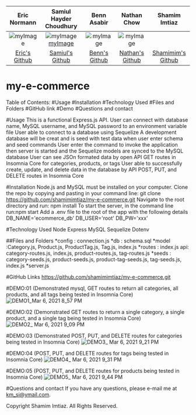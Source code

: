 |Eric Normann|Samiul Hayder Choudhury|Benn Asabir|Nathan Chow|Shamim Imtiaz|
|:---:|:---:|:---:|:---:|:---:|
|![myImage](https://ca.slack-edge.com/T01EXTZCZ44-U01FFJX35EH-8853f39f557f-512)|![myImage](https://avatars.githubusercontent.com/u/3344833?s=460&u=46efd9bd90904237b452dbaefdb03a57156ef84b&v=4)[myImage](https://ca.slack-edge.com/T01EXTZCZ44-U01FR9XTTN0-9995038c9f3b-512)|![myImage](https://ca.slack-edge.com/T01EXTZCZ44-U01FGC3DAN7-41377ad60b24-512)|![myImage](https://ca.slack-edge.com/T01EXTZCZ44-U01F9AY18T0-ad94549a1f86-512)|
|<a href="https://github.com/e-p-n" target="_blank">Eric's Github</a>| <a href="https://github.com/samiul1988"> Samiul's Github</a>|<a href="https://github.com/BennAsabir">Benn's Github</a>|<a href="https://github.com/nchow18">Nathan's Github</a>|<a href="https://github.com/shamimimtiaz">Shamimim's Github|""|




# my-e-commerce

Table of Contents:
#Usage
#Installation
#Technology Used
#Files and Folders
#GitHub link
#Demo
#Questions and contact


#Usage
This is a functional Express.js API. 
User can connect with database name, MySQL username, and MySQL password to an environment variable file
User able to connect to a database using Sequelize
A development database will be creat and is seed with test data when user enter schema and seed commands
User enter the command to invoke the application then server is started and the Sequelize models are synced to the MySQL database
User can see JSOn formated data by open API GET routes in Insomnia Core for categories, products, or tags
User able to successfully create, update, and delete data in the database by API POST, PUT, and DELETE routes in Insomnia Core


#Installation
Node.js and MySQL must be installed on your computer.
Clone the repo by copying and pasting in your command line:
git clone https://github.com/shamimimtiaz/my-e-commerce.git
Navigate to the root directory and run: npm install
To start the server, in the command line run:npm start
Add a .env file to the root of the app with the following details
DB_NAME='ecommerce_db'
DB_USER='root'
DB_PW='xxx'


#Technology Used
Node
Express
MySQL
Sequelize
Dotenv


##Files and Folders
*config 	: connection.js
*db 	: schema.sql
*model	:Category.js, Product.js, ProductTag.js, Tag.js, index.js
*routes	: index.js 
	api: category-routes.js, index.js, product-routes.js, tag-routes.js
*seeds	: category-seeds.js, product-seeds.js, product-tag-seeds.js, tag-seeds.js, index.js
*server.js


	
#GitHub Links
https://github.com/shamimimtiaz/my-e-commerce.git


#DEMO:01 (Demonstrated mysql, GET routes to return all categories, all products, and all tags being tested in Insomnia Core)
![DEMO1_Mar 6, 2021 8_57 PM](https://user-images.githubusercontent.com/75001492/110227402-369fd180-7ec6-11eb-9e58-de3859f2c515.gif)

#DEMO:02 (Demonstrated GET routes to return a single category, a single product, and a single tag being tested in Insomnia Core)
![DEMO2_ Mar 6, 2021 9_09 PM](https://user-images.githubusercontent.com/75001492/110227462-bded4500-7ec6-11eb-899b-5d88fcde3601.gif)

#DEMO:03 (Demonstrated POST, PUT, and DELETE routes for categories being tested in Insomnia Core)
![DEMO3_ Mar 6, 2021 9_21 PM](https://user-images.githubusercontent.com/75001492/110227488-eaa15c80-7ec6-11eb-93cb-81937bfcbe5b.gif)

#DEMO:04 (POST, PUT, and DELETE routes for tags being tested in Insomnia Core)
![DEMO4_ Mar 6, 2021 9_31 PM](https://user-images.githubusercontent.com/75001492/110227510-1cb2be80-7ec7-11eb-926d-c31e55ce5237.gif)

#DEMO:05 (POST, PUT, and DELETE routes for products being tested in Insomnia Core)
![DEMO5_ Mar 6, 2021 9_44 PM](https://user-images.githubusercontent.com/75001492/110227548-774c1a80-7ec7-11eb-854b-e6e7da0a245f.gif)


#Questions and contact
If you have any questions, please e-mail me at km_si@ymail.com.


Copyright Shamim Imtiaz. All Rights Reserved.
